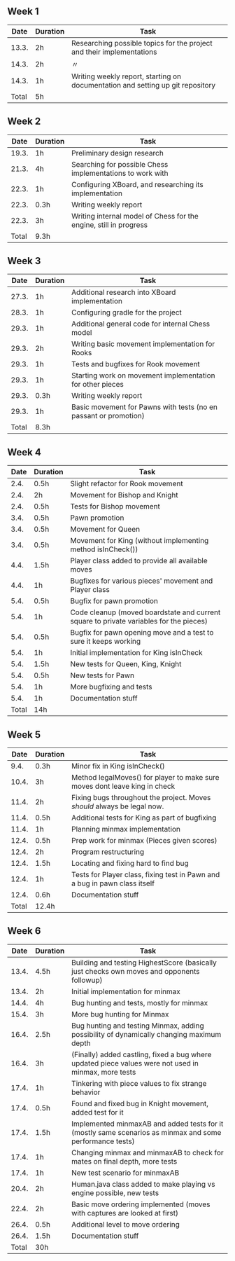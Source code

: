 ## Week 1
|Date |Duration|Task|
|-----|--------|----|
|13.3.|2h      |Researching possible topics for the project and their implementations|
|14.3.|2h      | 〃|
|14.3.|1h      |Writing weekly report, starting on documentation and setting up git repository|
|Total|5h      ||

## Week 2   
|Date |Duration|Task|
|-----|--------|----|
|19.3.|1h      |Preliminary design research|
|21.3.|4h      |Searching for possible Chess implementations to work with|
|22.3.|1h      |Configuring XBoard, and researching its implementation|
|22.3.|0.3h    |Writing weekly report|
|22.3.|3h      |Writing internal model of Chess for the engine, still in progress|
|Total|9.3h     ||
## Week 3
|Date |Duration|Task|
|-----|--------|----|
|27.3.|1h      |Additional research into XBoard implementation|
|28.3.|1h      |Configuring gradle for the project|
|29.3.|1h      |Additional general code for internal Chess model|
|29.3.|2h      |Writing basic movement implementation for Rooks|
|29.3.|1h      |Tests and bugfixes for Rook movement|
|29.3.|1h      |Starting work on movement implementation for other pieces|
|29.3.|0.3h    |Writing weekly report|
|29.3.|1h      |Basic movement for Pawns with tests (no en passant or promotion)|
|Total|8.3h     ||
## Week 4

|Date|Duration|Task|
|----|--------|----|
|2.4.|0.5h    |Slight refactor for Rook movement|
|2.4.|2h      |Movement for Bishop and Knight|
|2.4.|0.5h    |Tests for Bishop movement|
|3.4.|0.5h    |Pawn promotion|
|3.4.|0.5h    |Movement for Queen|
|3.4.|0.5h    |Movement for King (without implementing method isInCheck())|
|4.4.|1.5h    |Player class added to provide all available moves|
|4.4.|1h      |Bugfixes for various pieces' movement and Player class|
|5.4.|0.5h    |Bugfix for pawn promotion|
|5.4.|1h      |Code cleanup (moved boardstate and current square to private variables for the pieces)|
|5.4.|0.5h    |Bugfix for pawn opening move and a test to sure it keeps working|
|5.4.|1h      |Initial implementation for King isInCheck|
|5.4.|1.5h    |New tests for Queen, King, Knight|
|5.4.|0.5h    |New tests for Pawn|
|5.4.|1h      |More bugfixing and tests|
|5.4.|1h      |Documentation stuff|
|Total|14h    ||
## Week 5

|Date |Duration|Task|
|-----|--------|----|
|9.4. |0.3h    |Minor fix in King isInCheck()|
|10.4.|3h      |Method legalMoves() for player to make sure moves dont leave king in check|
|11.4.|2h      |Fixing bugs throughout the project. Moves *should* always be legal now.|
|11.4.|0.5h    |Additional tests for King as part of bugfixing|
|11.4.|1h      |Planning minmax implementation|
|12.4.|0.5h    |Prep work for minmax (Pieces given scores)|
|12.4.|2h      |Program restructuring|
|12.4.|1.5h    |Locating and fixing hard to find bug|
|12.4.|1h      |Tests for Player class, fixing test in Pawn and a bug in pawn class itself|
|12.4.|0.6h    |Documentation stuff|
|Total|12.4h||

## Week 6
|Date |Duration|Task|
|-----|--------|----|
|13.4.|4.5h    |Building and testing HighestScore (basically just checks own moves and opponents followup)|
|13.4.|2h      |Initial implementation for minmax|
|14.4.|4h      |Bug hunting and tests, mostly for minmax|
|15.4.|3h      |More bug hunting for Minmax|
|16.4.|2.5h    |Bug hunting and testing Minmax, adding possibility of dynamically changing maximum depth|
|16.4.|3h      |(Finally) added castling, fixed a bug where updated piece values were not used in minmax, more tests|
|17.4.|1h      |Tinkering with piece values to fix strange behavior|
|17.4.|0.5h    |Found and fixed bug in Knight movement, added test for it|
|17.4.|1.5h    |Implemented minmaxAB and added tests for it (mostly same scenarios as minmax and some performance tests)|
|17.4.|1h      |Changing minmax and minmaxAB to check for mates on final depth, more tests|
|17.4.|1h      |New test scenario for minmaxAB|
|20.4.|2h      |Human.java class added to make playing vs engine possible, new tests|
|22.4.|2h      |Basic move ordering implemented (moves with captures are looked at first)|
|26.4.|0.5h    |Additional level to move ordering|
|26.4.|1.5h    |Documentation stuff|
|Total|30h||
